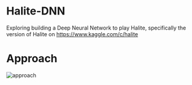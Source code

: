 # Halite-DNN
Exploring building a Deep Neural Network to play Halite, specifically the version of Halite on https://www.kaggle.com/c/halite

# Approach
![approach](https://imgur.com/w2pB2PI.png)

